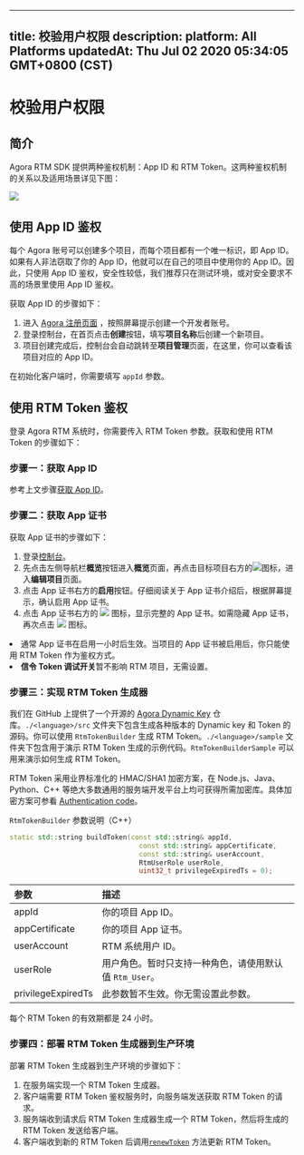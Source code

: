 
---
title: 校验用户权限
description: 
platform: All Platforms
updatedAt: Thu Jul 02 2020 05:34:05 GMT+0800 (CST)
---
# 校验用户权限
## 简介

Agora RTM SDK 提供两种鉴权机制：App ID 和 RTM Token。这两种鉴权机制的关系以及适用场景详见下图：

![](https://web-cdn.agora.io/docs-files/1555490792498)

## 使用 App ID 鉴权

每个 Agora 账号可以创建多个项目，而每个项目都有一个唯一标识，即 App ID。如果有人非法窃取了你的 App ID，他就可以在自己的项目中使用你的 App ID。因此，只使用 App ID 鉴权，安全性较低，我们推荐只在测试环境，或对安全要求不高的场景里使用 App ID 鉴权。

<a name = "Get-an-App-ID"></a>
获取 App ID 的步骤如下：

1. 进入 [Agora 注册页面](https://sso.agora.io/cn/login) ，按照屏幕提示创建一个开发者账号。
2. 登录控制台，在首页点击**创建**按钮，填写**项目名称**后创建一个新项目。
3. 项目创建完成后，控制台会自动跳转至**项目管理**页面，在这里，你可以查看该项目对应的 App ID。

在初始化客户端时，你需要填写 `appId` 参数。

## 使用 RTM Token 鉴权

登录 Agora RTM 系统时，你需要传入 RTM Token 参数。获取和使用 RTM Token 的步骤如下：

### 步骤一：获取 App ID

参考上文步骤[获取 App ID](#Get-an-App-ID)。

### 步骤二：获取 App 证书

获取 App 证书的步骤如下：

1. 登录[控制台](https://console.agora.io)。
2. 先点击左侧导航栏**概览**按钮进入**概览**页面，再点击目标项目右方的![](https://web-cdn.agora.io/docs-files/1593661501417)图标，进入**编辑项目**页面。
3. 点击 App 证书右方的**启用**按钮。仔细阅读关于 App 证书介绍后，根据屏幕提示，确认启用 App 证书。
4. 点击 App 证书右方的 ![](https://web-cdn.agora.io/docs-files/1551773294761) 图标，显示完整的 App 证书。如需隐藏 App 证书，再次点击 ![](https://web-cdn.agora.io/docs-files/1551773306258) 图标。

<div class="alert note"><li>通常 App 证书在启用一小时后生效。当项目的 App 证书被启用后，你只能使用 RTM Token 作为鉴权方式。</li><li><b>信令 Token 调试开关</b>暂不影响 RTM 项目，无需设置。</li></div>

### 步骤三：实现 RTM Token 生成器

我们在 GitHub 上提供了一个开源的 [Agora Dynamic Key](https://github.com/AgoraIO/Tools/tree/master/DynamicKey/AgoraDynamicKey) 仓库。`./<language>/src` 文件夹下包含生成各种版本的 Dynamic key 和 Token 的源码。你可以使用 `RtmTokenBuilder` 生成 RTM Token。`./<language>/sample` 文件夹下包含用于演示 RTM Token 生成的示例代码。`RtmTokenBuilderSample` 可以用来演示如何生成 RTM Token。

<div class="alert note">RTM Token 采用业界标准化的 HMAC/SHA1 加密方案，在 Node.js、Java、Python、C++ 等绝大多数通用的服务端开发平台上均可获得所需加密库。具体加密方案可参看 <a href="http://en.wikipedia.org/wiki/Hash-based_message_authentication_code">Authentication code</a >。</div>

`RtmTokenBuilder` 参数说明（C++）

```c++
static std::string buildToken(const std::string& appId,
                                const std::string& appCertificate,
                                const std::string& userAccount,
                                RtmUserRole userRole,
                                uint32_t privilegeExpiredTs = 0);
```

| 参数               | 描述                                                         |
| :----------------- | :----------------------------------------------------------- |
| appId              | 你的项目 App ID。                                            |
| appCertificate     | 你的项目 App 证书。                                          |
| userAccount        | RTM 系统用户 ID。                                   |
| userRole           | 用户角色。暂时只支持一种角色，请使用默认值 `Rtm_User`。 |
| privilegeExpiredTs | 此参数暂不生效。你无需设置此参数。 |

<div class="alert note">每个 RTM Token 的有效期都是 24 小时。</div>

### 步骤四：部署 RTM Token 生成器到生产环境

部署 RTM Token 生成器到生产环境的步骤如下：
1. 在服务端实现一个 RTM Token 生成器。
2. 客户端需要 RTM Token 鉴权服务时，向服务端发送获取 RTM Token 的请求。
3. 服务端收到请求后 RTM Token 生成器生成一个 RTM Token，然后将生成的 RTM Token 发送给客户端。
4. 客户端收到新的 RTM Token 后调用<a href="https://docs-preview.agoralab.co/cn/Real-time-Messaging/API%20Reference/RTM_cpp/classagora_1_1rtm_1_1_i_rtm_service.html#a2c33be67bfec02d69041f1e8978f4559"><code>renewToken</code></a> 方法更新 RTM Token。

